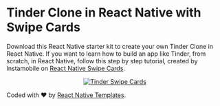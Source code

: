 # Tinder Clone in React Native with Swipe Cards

Download this React Native starter kit to create your own Tinder Clone in React Native. If you want to learn how to build an app like Tinder, from scratch, in React Native, follow this step by step tutorial, created by Instamobile on <a href="https://www.instamobile.io/react-native-controls/react-native-swipe-cards-tinder/">React Native Swipe Cards</a>.

<center>
	<a href="https://www.instamobile.io">
		<img src="https://www.instamobile.io/wp-content/uploads/2019/04/react-native-swipe-cards.png" alt="Tinder Swipe Cards"></a>
</center>

Coded with ❤️ by <a href="https://www.instamobile.io">React Native Templates</a>.
